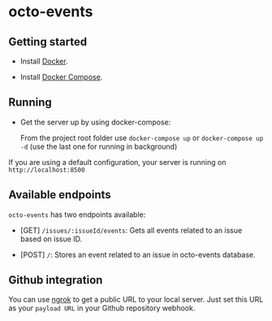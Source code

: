 # octo-events

## Getting started

- Install [Docker](https://docs.docker.com/v17.09/engine/installation/).

- Install [Docker Compose](https://docs.docker.com/compose/install/).

## Running

- Get the server up by using docker-compose:

    From the project root folder use `docker-compose up` or `docker-compose up -d` (use the last one for running in background)
    
If you are using a default configuration, your server is running on `http://localhost:8500`

## Available endpoints

`octo-events` has two endpoints available:

- [GET] `/issues/:issueId/events`:
    Gets all events related to an issue based on issue ID.

- [POST] `/`: Stores an event related to an issue in octo-events database.

## Github integration
You can use [ngrok](https://ngrok.com/) to get a public URL to your local server. Just set this URL as your `payload URL` in your Github repository webhook.



